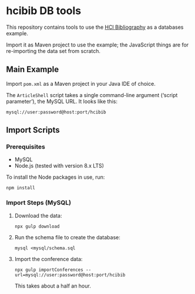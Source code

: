 # hcibib DB tools

This repository contains tools to use the [HCI Bibliography](http://hcibib.org) as a databases example.

Import it as Maven project to use the example; the JavaScript things are for re-importing the data set from scratch.

## Main Example

Import `pom.xml` as a Maven project in your Java IDE of choice.

The `ArticleShell` script takes a single command-line argument (‘script parameter’), the MySQL URL.  It looks like this:

    mysql://user:password@host:port/hcibib

## Import Scripts

### Prerequisites

- MySQL
- Node.js (tested with version 8.x LTS)

To install the Node packages in use, run:

    npm install

### Import Steps (MySQL)

1.  Download the data:

        npx gulp download

2.  Run the schema file to create the database:

        mysql <mysql/schema.sql

2.  Import the conference data:

        npx gulp importConferences --url=mysql://user:password@host:port/hcibib

    This takes about a half an hour.